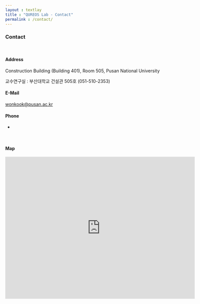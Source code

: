 ```yaml
---
layout : textlay
title : "QUREOS Lab - Contact"
permalink : /contact/
---
```

<!--home 에 있는 contact 링크를 타고 들어가면 나오는 페이지-->
<h3 style="font-weight:bold;">Contact</h3>
<br>

<h4 style="font-weight:bold;">Address</h4>

Construction Building (Building 401), Room 505, Pusan National University 

교수연구실 : 부산대학교 건설관 505호 (051-510-2353)


<h4 style="font-weight:bold;">E-Mail</h4>

wonkook@pusan.ac.kr
<br>

<h4 style="font-weight:bold;">Phone</h4>

-
<br>

<h4 style="font-weight:bold;">Map</h4>
<div style="margin-bottom:20px;">
  <iframe src="https://www.google.com/maps/embed?pb=!1m18!1m12!1m3!1d3259.005103717128!2d129.07775661524653!3d35.23124298030163!2m3!1f0!2f0!3f0!3m2!1i1024!2i768!4f13.1!3m3!1m2!1s0x356893f2cb98735b%3A0xa90ef4a7e1b8f3e7!2z67aA7IKw6rSR7Jet7IucIOyepeyghDLrj5kg67aA7IKw64yA7ZWZ6rWQIOqxtOyEpOq0gA!5e0!3m2!1sko!2skr!4v1658385133444!5m2!1sko!2skr" width="600" height="450" style="border:0;" allowfullscreen="" loading="lazy" referrerpolicy="no-referrer-when-downgrade"></iframe>
 </div>
